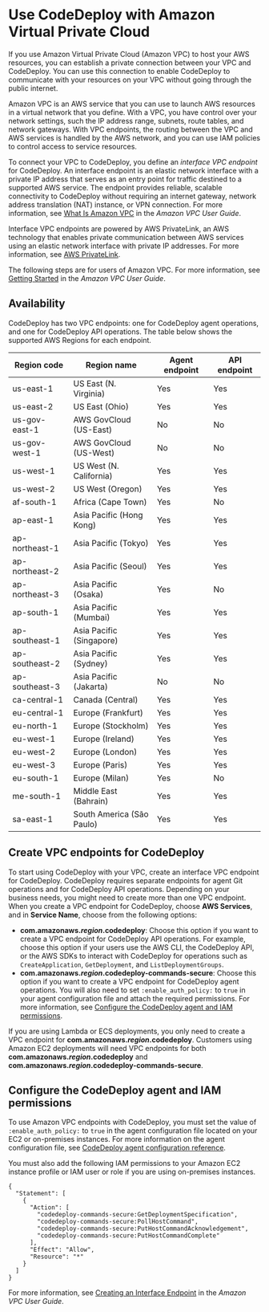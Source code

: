 # Use CodeDeploy with Amazon Virtual Private Cloud<a name="vpc-endpoints"></a>

If you use Amazon Virtual Private Cloud \(Amazon VPC\) to host your AWS resources, you can establish a private connection between your VPC and CodeDeploy\. You can use this connection to enable CodeDeploy to communicate with your resources on your VPC without going through the public internet\.

Amazon VPC is an AWS service that you can use to launch AWS resources in a virtual network that you define\. With a VPC, you have control over your network settings, such the IP address range, subnets, route tables, and network gateways\. With VPC endpoints, the routing between the VPC and AWS services is handled by the AWS network, and you can use IAM policies to control access to service resources\.

To connect your VPC to CodeDeploy, you define an *interface VPC endpoint* for CodeDeploy\. An interface endpoint is an elastic network interface with a private IP address that serves as an entry point for traffic destined to a supported AWS service\. The endpoint provides reliable, scalable connectivity to CodeDeploy without requiring an internet gateway, network address translation \(NAT\) instance, or VPN connection\. For more information, see [What Is Amazon VPC](https://docs.aws.amazon.com/vpc/latest/userguide/) in the *Amazon VPC User Guide*\.

 Interface VPC endpoints are powered by AWS PrivateLink, an AWS technology that enables private communication between AWS services using an elastic network interface with private IP addresses\. For more information, see [AWS PrivateLink](https://aws.amazon.com/privatelink/)\.

The following steps are for users of Amazon VPC\. For more information, see [Getting Started](https://docs.aws.amazon.com/vpc/latest/userguide/GetStarted.html) in the *Amazon VPC User Guide*\.

## Availability<a name="codecommit-interface-VPC-availability"></a>

CodeDeploy has two VPC endpoints: one for CodeDeploy agent operations, and one for CodeDeploy API operations\. The table below shows the supported AWS Regions for each endpoint\.


| Region code | Region name | Agent endpoint | API endpoint | 
| --- | --- | --- | --- | 
|  us\-east\-1  |  US East \(N\. Virginia\)  |  Yes  |  Yes  | 
|  us\-east\-2  |  US East \(Ohio\)  |  Yes  |  Yes  | 
|  us\-gov\-east\-1  |  AWS GovCloud \(US\-East\)  |  No  |  No  | 
|  us\-gov\-west\-1  |  AWS GovCloud \(US\-West\)  |  No  |  No  | 
|  us\-west\-1  |  US West \(N\. California\)  |  Yes  |  Yes  | 
|  us\-west\-2  |  US West \(Oregon\)  |  Yes  |  Yes  | 
|  af\-south\-1  |  Africa \(Cape Town\)  |  Yes  |  No  | 
|  ap\-east\-1  |  Asia Pacific \(Hong Kong\)  |  Yes  |  Yes  | 
|  ap\-northeast\-1  |  Asia Pacific \(Tokyo\)  |  Yes  |  Yes  | 
|  ap\-northeast\-2  |  Asia Pacific \(Seoul\)  |  Yes  |  Yes  | 
|  ap\-northeast\-3  |  Asia Pacific \(Osaka\)  |  Yes  |  No  | 
|  ap\-south\-1  |  Asia Pacific \(Mumbai\)  |  Yes  |  Yes  | 
|  ap\-southeast\-1  |  Asia Pacific \(Singapore\)  |  Yes  |  Yes  | 
|  ap\-southeast\-2  |  Asia Pacific \(Sydney\)  |  Yes  |  Yes  | 
|  ap\-southeast\-3  |  Asia Pacific \(Jakarta\)  |  No  |  No  | 
|  ca\-central\-1  |  Canada \(Central\)  |  Yes  |  Yes  | 
|  eu\-central\-1  |  Europe \(Frankfurt\)  |  Yes  |  Yes  | 
|  eu\-north\-1  |  Europe \(Stockholm\)  |  Yes  |  Yes  | 
|  eu\-west\-1  |  Europe \(Ireland\)  |  Yes  |  Yes  | 
|  eu\-west\-2  |  Europe \(London\)  |  Yes  |  Yes  | 
|  eu\-west\-3  |  Europe \(Paris\)  |  Yes  |  Yes  | 
|  eu\-south\-1  |  Europe \(Milan\)  |  Yes  |  No  | 
|  me\-south\-1  |  Middle East \(Bahrain\)  |  Yes  |  Yes  | 
|  sa\-east\-1  |  South America \(São Paulo\)  |  Yes  |  Yes  | 

## Create VPC endpoints for CodeDeploy<a name="create-vpc-endpoint-for-codedeploy"></a>

To start using CodeDeploy with your VPC, create an interface VPC endpoint for CodeDeploy\. CodeDeploy requires separate endpoints for agent Git operations and for CodeDeploy API operations\. Depending on your business needs, you might need to create more than one VPC endpoint\. When you create a VPC endpoint for CodeDeploy, choose **AWS Services**, and in **Service Name**, choose from the following options:
+  **com\.amazonaws\.*region*\.codedeploy**: Choose this option if you want to create a VPC endpoint for CodeDeploy API operations\. For example, choose this option if your users use the AWS CLI, the CodeDeploy API, or the AWS SDKs to interact with CodeDeploy for operations such as `CreateApplication`, `GetDeployment`, and `ListDeploymentGroups`\. 
+  **com\.amazonaws\.*region*\.codedeploy\-commands\-secure**: Choose this option if you want to create a VPC endpoint for CodeDeploy agent operations\. You will also need to set `:enable_auth_policy:` to `true` in your agent configuration file and attach the required permissions\. For more information, see [Configure the CodeDeploy agent and IAM permissions](#vpc-codedeploy-agent-configuration)\. 

If you are using Lambda or ECS deployments, you only need to create a VPC endpoint for **com\.amazonaws\.*region*\.codedeploy**\. Customers using Amazon EC2 deployments will need VPC endpoints for both **com\.amazonaws\.*region*\.codedeploy** and **com\.amazonaws\.*region*\.codedeploy\-commands\-secure**\. 

## Configure the CodeDeploy agent and IAM permissions<a name="vpc-codedeploy-agent-configuration"></a>

To use Amazon VPC endpoints with CodeDeploy, you must set the value of `:enable_auth_policy:` to `true` in the agent configuration file located on your EC2 or on\-premises instances\. For more information on the agent configuration file, see [CodeDeploy agent configuration reference](reference-agent-configuration.md)\.

You must also add the following IAM permissions to your Amazon EC2 instance profile or IAM user or role if you are using on\-premises instances\.

```
{
  "Statement": [
    {
      "Action": [
        "codedeploy-commands-secure:GetDeploymentSpecification",
        "codedeploy-commands-secure:PollHostCommand",
        "codedeploy-commands-secure:PutHostCommandAcknowledgement",
        "codedeploy-commands-secure:PutHostCommandComplete"
      ],
      "Effect": "Allow",
      "Resource": "*"
    }
  ]
}
```

For more information, see [Creating an Interface Endpoint](https://docs.aws.amazon.com/vpc/latest/userguide/vpce-interface.html#create-interface-endpoint.html) in the *Amazon VPC User Guide*\.